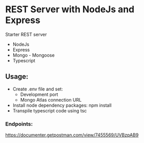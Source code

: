 # REST Server with NodeJs and Express

Starter REST server 
* NodeJs
* Express
* Mongo - Mongoose
* Typescript

## Usage:

* Create .env file and set:
    * Development port
    * Mongo Atlas connection URL
* Install node dependency packages: npm install
* Transpile typescript code using tsc

### Endpoints:
https://documenter.getpostman.com/view/7455569/UVBzpAB9
